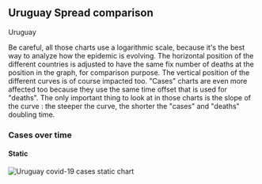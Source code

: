 ## Uruguay Spread comparison 

Uruguay



Be careful, all those charts use a logarithmic scale, because it's the best way to analyze how the epidemic is evolving. 
The horizontal position of the different countries is adjusted to have the same fix number of deaths at the position in the graph, for comparison purpose.
The vertical position of the different curves is of course impacted too.
"Cases" charts are even more affected too because they use the same time offset that is used for "deaths".
The only important thing to look at in those charts is the slope of the curve : the steeper the curve, the shorter the "cases" and "deaths" doubling time.


 
### Cases over time
 
#### Static
![Uruguay covid-19 cases static chart](https://raw.githubusercontent.com/madlag/coronavirus_study/master/notebooks/graphs/2020-03-20/countries/Uruguay/2020-03-20_Uruguay_deaths.png "Uruguay covid-19 cases static chart")   

